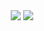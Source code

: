 <div align="center">
  <img src="https://github-readme-stats.vercel.app/api?username=jaehyeongjung&show_icons=true&theme=tokyonight" />
  <img src="https://github-readme-stats.vercel.app/api/top-langs/?username=jaehyeongjung&layout=compact&theme=tokyonight" />
</div>
